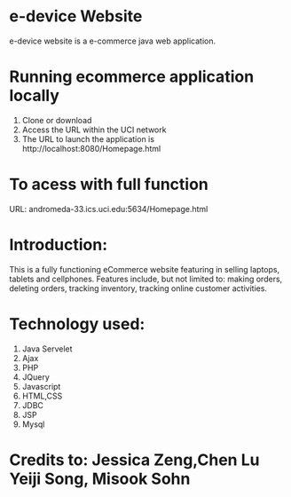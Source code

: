 
# e-device Website
e-device website is a e-commerce java web application.

# Running ecommerce application locally
1. Clone or download 
2. Access the URL within the UCI network
3. The URL to launch the application is http://localhost:8080/Homepage.html


# To acess with full function
URL: andromeda-33.ics.uci.edu:5634/Homepage.html
  
# Introduction: 
This is a fully functioning eCommerce website featuring in selling laptops, tablets and cellphones. 
Features include, but not limited to: making orders, deleting orders, tracking inventory, tracking online customer activities. 

# Technology used: 
1. Java Servelet 
2. Ajax
3. PHP
4. JQuery
5. Javascript
6. HTML,CSS 
7. JDBC 
8. JSP
9. Mysql

# Credits to: Jessica Zeng,Chen Lu Yeiji Song, Misook Sohn
